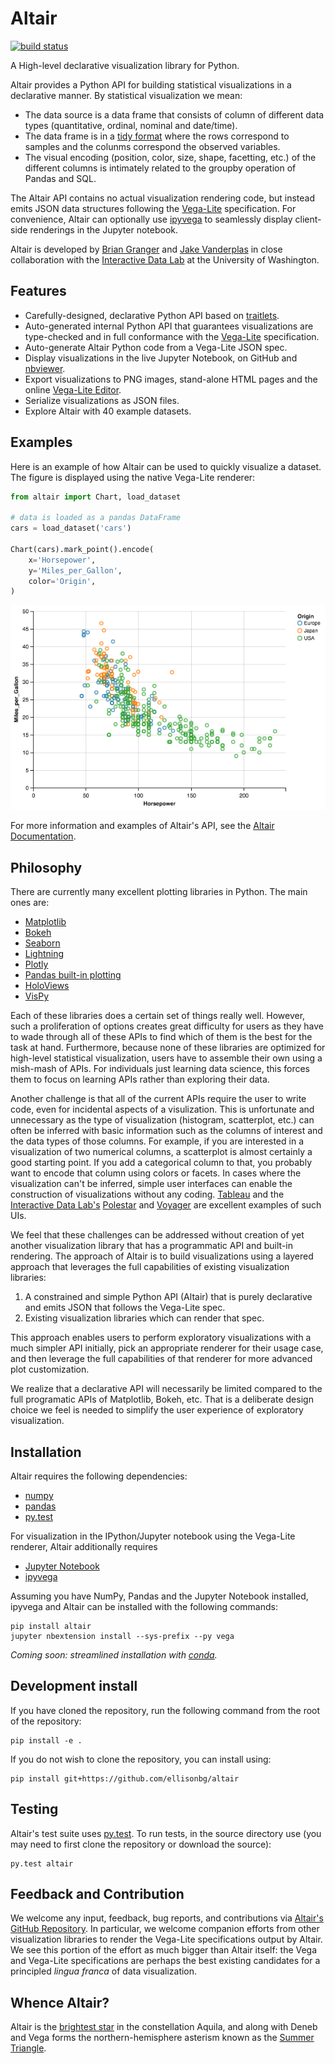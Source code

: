 # Altair

[![build status](http://img.shields.io/travis/ellisonbg/altair/master.svg?style=flat)](https://travis-ci.org/ellisonbg/altair)

A High-level declarative visualization library for Python.

Altair provides a Python API for building statistical visualizations in a declarative
manner. By statistical visualization we mean:

* The data source is a data frame that consists of column of different data types (quantitative, ordinal, nominal and date/time).
* The data frame is in a [tidy format](http://vita.had.co.nz/papers/tidy-data.pdf)
  where the rows correspond to samples and the colunms correspond the observed variables.
* The visual encoding (position, color, size, shape, facetting, etc.) of the different
  columns is intimately related to the groupby operation of Pandas and SQL.

The Altair API contains no actual visualization rendering code, but instead emits JSON
data structures following the [Vega-Lite](https://github.com/vega/vega-lite)
specification. For convenience, Altair can optionally use
[ipyvega](https://github.com/vega/ipyvega) to seamlessly display client-side renderings
in the Jupyter notebook.

Altair is developed by [Brian Granger](https://github.com/ellisonbg) and [Jake Vanderplas](https://github.com/jakevdp) in close collaboration with the [Interactive Data Lab](http://idl.cs.washington.edu/) at the University of Washington.

## Features

* Carefully-designed, declarative Python API based on
  [traitlets](https://github.com/ipython/traitlets).
* Auto-generated internal Python API that guarantees visualizations are type-checked and
  in full conformance with the [Vega-Lite](https://github.com/vega/vega-lite)
  specification.
* Auto-generate Altair Python code from a Vega-Lite JSON spec.
* Display visualizations in the live Jupyter Notebook, on GitHub and
  [nbviewer](http://nbviewer.jupyter.org/).
* Export visualizations to PNG images, stand-alone HTML pages and the online [Vega-Lite
  Editor](https://vega.github.io/vega-editor/?mode=vega-lite).
* Serialize visualizations as JSON files.
* Explore Altair with 40 example datasets.

## Examples

Here is an example of how Altair can be used to quickly visualize a dataset. The figure
is displayed using the native Vega-Lite renderer:

```python
from altair import Chart, load_dataset

# data is loaded as a pandas DataFrame
cars = load_dataset('cars')

Chart(cars).mark_point().encode(
    x='Horsepower',
    y='Miles_per_Gallon',
    color='Origin',
)
```
![Altair Visualization](images/cars.png?raw=true)

For more information and examples of Altair's API, see the [Altair
Documentation](notebooks/01-Index.ipynb).

## Philosophy

There are currently many excellent plotting libraries in Python. The main ones are:

* [Matplotlib](http://matplotlib.org/)
* [Bokeh](http://bokeh.pydata.org/en/latest/)
* [Seaborn](http://stanford.edu/~mwaskom/software/seaborn/#)
* [Lightning](http://lightning-viz.org/)
* [Plotly](https://plot.ly/)
* [Pandas built-in plotting](http://pandas.pydata.org/pandas-docs/stable/visualization.html)
* [HoloViews](http://ioam.github.io/holoviews/)
* [VisPy](http://vispy.org/)

Each of these libraries does a certain set of things really well. However, such a
proliferation of options creates great difficulty for users as they have to wade through
all of these APIs to find which of them is the best for the task at hand. Furthermore,
because none of these libraries are optimized for high-level statistical visualization,
users have to assemble their own using a mish-mash of APIs. For individuals just
learning data science, this forces them to focus on learning APIs rather than exploring
their data.

Another challenge is that all of the current APIs require the user to write code,
even for incidental aspects of a visulization. This is unfortunate and
unnecessary as the type of visualization (histogram, scatterplot, etc.) can often
be inferred with basic information such as the columns of interest and the data
types of those columns. For example, if you are interested in a visualization of
two numerical columns, a scatterplot is almost certainly a good starting point.
If you add a categorical column to that, you probably want to encode that column
using colors or facets. In cases where the visualization can't be inferred,
simple user interfaces can enable the construction of visualizations without any
coding. [Tableau](http://www.tableau.com/) and the [Interactive Data
Lab's](http://idl.cs.washington.edu/)
[Polestar](https://github.com/vega/polestar) and
[Voyager](https://github.com/vega/voyager) are excellent examples of such UIs.

We feel that these challenges can be addressed without creation of yet another
visualization library that has a programmatic API and built-in rendering. The approach
of Altair is to build visualizations using a layered approach that leverages the full
capabilities of existing visualization libraries:

1. A constrained and simple Python API (Altair) that is purely declarative and
emits JSON that follows the Vega-Lite spec.
2. Existing visualization libraries which can render that spec.

This approach enables users to perform exploratory visualizations with a much simpler API initially, pick an appropriate renderer for their usage case, and then leverage the full capabilities of that renderer for more advanced plot customization.

We realize that a declarative API will necessarily be limited compared to the full programatic APIs of Matplotlib, Bokeh, etc. That is a deliberate design choice we feel is needed to simplify the user experience of exploratory visualization.

## Installation

Altair requires the following dependencies:

* [numpy](http://www.numpy.org/)
* [pandas](http://pandas.pydata.org/)
* [py.test](http://pytest.org/latest)

For visualization in the IPython/Jupyter notebook using the Vega-Lite renderer, Altair additionally requires

* [Jupyter Notebook](https://jupyter.readthedocs.io/en/latest/install.html)
* [ipyvega](https://github.com/vega/ipyvega)

Assuming you have NumPy, Pandas and the Jupyter Notebook installed, ipyvega and Altair can be installed with the following commands:

```
pip install altair
jupyter nbextension install --sys-prefix --py vega
```

*Coming soon: streamlined installation with [conda](http://conda.pydata.org/).*

## Development install

If you have cloned the repository, run the following command from the root of the repository:

```
pip install -e .
```

If you do not wish to clone the repository, you can install using:

```
pip install git+https://github.com/ellisonbg/altair
```

## Testing

Altair's test suite uses [py.test](http://pytest.org/latest/).
To run tests, in the source directory use (you may need to first clone the repository or download the source):
```
py.test altair
```

## Feedback and Contribution

We welcome any input, feedback, bug reports, and contributions via [Altair's
GitHub Repository](http://github.com/ellisonbg/altair/). In particular, we
welcome companion efforts from other visualization libraries to render the Vega-Lite
specifications output by Altair. We see this portion of the effort as much bigger
than Altair itself: the Vega and Vega-Lite specifications are perhaps the best
existing candidates for a principled *lingua franca* of data visualization.

## Whence Altair?

Altair is the [brightest star](https://en.wikipedia.org/wiki/Altair) in the constellation Aquila, and along with Deneb and Vega forms the northern-hemisphere asterism known as the [Summer Triangle](https://en.wikipedia.org/wiki/Summer_Triangle).
